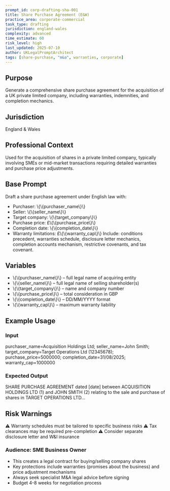 ```yaml
---
prompt_id: corp-drafting-sha-001
title: Share Purchase Agreement (E&W)
practice_area: corporate-commercial
task_type: drafting
jurisdiction: england-wales
complexity: advanced
time_estimate: 60
risk_level: high
last_updated: 2025-07-10
author: UKLegalPromptArchitect
tags: [share-purchase, "m&a", warranties, corporate]
---
```


## Purpose
Generate a comprehensive share purchase agreement for the acquisition of a UK private limited company, including warranties, indemnities, and completion mechanics.

## Jurisdiction
England & Wales

## Professional Context
Used for the acquisition of shares in a private limited company, typically involving SMEs or mid-market transactions requiring detailed warranties and purchase price adjustments.

## Base Prompt
Draft a share purchase agreement under English law with:
- Purchaser: \\{\\{purchaser_name\\}\\}
- Seller: \\{\\{seller_name\\}\\}
- Target company: \\{\\{target_company\\}\\}
- Purchase price: £\\{\\{purchase_price\\}\\}
- Completion date: \\{\\{completion_date\\}\\}
- Warranty limitations: £\\{\\{warranty_cap\\}\\}
Include: conditions precedent, warranties schedule, disclosure letter mechanics, completion accounts mechanism, restrictive covenants, and tax covenant.

## Variables
- \\{\\{purchaser_name\\}\\} – full legal name of acquiring entity
- \\{\\{seller_name\\}\\} – full legal name of selling shareholder(s)
- \\{\\{target_company\\}\\} – name and company number
- \\{\\{purchase_price\\}\\} – total consideration in GBP
- \\{\\{completion_date\\}\\} – DD/MM/YYYY format
- \\{\\{warranty_cap\\}\\} – maximum warranty liability

## Example Usage
### Input
purchaser_name=Acquisition Holdings Ltd; seller_name=John Smith; target_company=Target Operations Ltd (12345678); purchase_price=5000000; completion_date=31/08/2025; warranty_cap=1000000

### Expected Output
SHARE PURCHASE AGREEMENT dated [date] between ACQUISITION HOLDINGS LTD (1) and JOHN SMITH (2) relating to the sale and purchase of shares in TARGET OPERATIONS LTD...

## Risk Warnings
⚠️ Warranty schedules must be tailored to specific business risks
⚠️ Tax clearances may be required pre-completion
⚠️ Consider separate disclosure letter and W&I insurance

### Audience: SME Business Owner
- This creates a legal contract for buying/selling company shares
- Key protections include warranties (promises about the business) and price adjustment mechanisms
- Always seek specialist M&A legal advice before signing
- Budget 4-8 weeks for negotiation process
